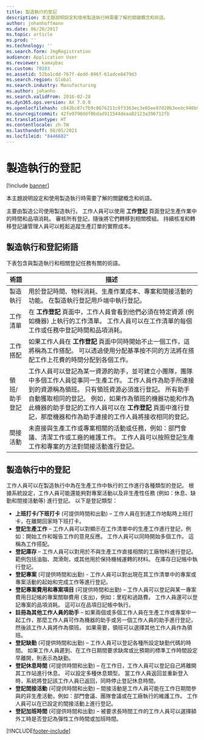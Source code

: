 ```yaml
---
title: 製造執行的登記
description: 本主題說明設定和使用製造執行時需要了解的關鍵概念和術語。
author: johanhoffmann
ms.date: 06/20/2017
ms.topic: article
ms.prod: ''
ms.technology: ''
ms.search.form: JmgRegistration
audience: Application User
ms.reviewer: kamaybac
ms.custom: 70103
ms.assetid: 52ba1cdd-767f-4edd-896f-61adce8479d3
ms.search.region: Global
ms.search.industry: Manufacturing
ms.author: johanho
ms.search.validFrom: 2016-02-28
ms.dyn365.ops.version: AX 7.0.0
ms.openlocfilehash: c843bc87c7b9c0676211c8f3363ec3e05ee97d20b3eedc940b9ffaee2d3211fa
ms.sourcegitcommit: 42fe9790ddf0bdad911544deaa82123a396712fb
ms.translationtype: HT
ms.contentlocale: zh-TW
ms.lasthandoff: 08/05/2021
ms.locfileid: "8446682"
---
```

# <a name="registration-for-manufacturing-execution"></a>製造執行的登記

[!include [banner](../includes/banner.md)]

本主題說明設定和使用製造執行時需要了解的關鍵概念和術語。 

主要由製造公司使用製造執行。 工作人員可以使用 **工作登記** 頁面登記生產作業中的時間和品項消耗。 審核所有登記，隨後將它們轉移到相關模組。 持續核准和轉移登記讓管理人員可以輕鬆追蹤生產訂單的實際成本。

## <a name="manufacturing-execution-and-registration-terminology"></a>製造執行和登記術語
下表包含與製造執行和相關登記任務有關的術語。

| 術語                          | 描述                                                                                                                                                                                                                                                                                                                                                                                                                                                                                                                                                                                           |
|-------------------------------|-------------------------------------------------------------------------------------------------------------------------------------------------------------------------------------------------------------------------------------------------------------------------------------------------------------------------------------------------------------------------------------------------------------------------------------------------------------------------------------------------------------------------------------------------------------------------------------------------------|
| 製造執行       | 用於登記時間、物料消耗、生產作業成本、專案和間接活動的功能。 在製造執行登記用戶端中執行登記。                                                                                                                                                                                                                                                                                                                                                                                                   |
| 工作清單                      | 在 **工作登記** 頁面中，工作人員會看到他們必須在特定資源 (例如機器) 上執行的工作清單。 工作人員可以在工作清單的每個工作或任務中登記時間和品項消耗。                                                                                                                                                                                                                                                                                                                                                                           |
| 工作搭配                  | 如果工作人員在 **工作登記** 頁面中同時開始不止一個工作，這將稱為工作搭配。 可以透過使用分配基準按不同的方法將在搭配工作上花費的時間分配到各個工作。                                                                                                                                                                                                                                                                                                                                                         |
| 領班/助手登記 | 工作人員可以登記為某一資源的助手，並可建立小團隊，團隊中多個工作人員從事同一生產工作。 工作人員作為助手所連接到的資源稱為領班。 只有領班資源必須進行登記。 所有助手自動獲取相同的登記。 例如，如果作為領班的機器功能和作為此機器的助手登記的工作人員可以在 **工作登記** 頁面中進行登記，那麼機器和作為助手連接的工作人員將接收相同的登記。 |
| 間接活動             | 未直接與生產工作或專案相關的活動或任務，例如：部門會議、清潔工作或工廠的維護工作。 工作人員可以按照登記生產工作和專案的方法對間接活動進行登記。                                                                                                                                                                                                                                                                                                |

## <a name="registrations-in-manufacturing-execution"></a>製造執行中的登記
工作人員可以在製造執行中為在生產工作中執行的工作進行各種類型的登記。 根據系統設定，工作人員可能還能夠對專案活動以及非生產性任務 (例如：休息、缺勤和間接活動等) 進行登記。 以下是登記類型：

-   **上班打卡/下班打卡** (可提供時間和出勤) – 工作人員在到達工作地點時上班打卡，在離開回家時下班打卡。
-   **登記生產工作** – 工作人員可以對顯示在工作清單中的生產工作進行登記，例如：開始工作和報告工作的意見反應。 工作人員可以同時開始多個工作。 這稱為工作搭配。
-   **登記庫存** – 工作人員可以對用於不與生產工作直接相關的工廠物料進行登記。 範例包括油脂、潤滑劑，或其他用於保持機械運轉的材料。 在庫存日記帳中執行登記。
-   **登記專案** (可提供時間和出勤) - 工作人員可以對出現在其工作清單中的專案或專案活動的起始和完成工作等進行登記。
-   **登記專案費用和專案項目** (可提供時間和出勤) – 工作人員可以登記與某一專案費用日記帳的專案關聯費用 (支出)，例如：里程和過路費。 工作人員還可以登記專案的品項消耗。 這可以在品項日記帳中執行。
-   **註冊為其他工作人員的助手** – 如果兩個或多個工作人員在生產工作或專案中一起工作，那麼工作人員可作為機器的助手或另一個工作人員的助手進行登記，然後該工作人員將作為領班。 如果需要，領班可以選擇其他工作人員作為領班。
-   **登記缺勤** (可提供時間和出勤) – 工作人員可以登記各種所設定缺勤代碼的時間。 如果工作人員遲到、在工作日期間要求缺席或比預期的標準工作時間設定早離開，則表示為缺勤。
-   **登記休息時間** (可提供時間和出勤) – 在工作日，工作人員可以登記自己將離開其工作站進行休息。 可以設定多種休息類型。 當工作人員返回並重新登入時，系統將登記該工作人員已返回，同時停止登記休息時間。
-   **登記間接活動** (可提供時間和出勤) – 間接活動是工作人員可能在工作日期間參與的非生產活動，例如：部門會議、團隊會議或在工廠執行的維護工作。 工作人員可以在已設定的間接活動上進行登記。
-   **登記加班時間** (可提供時間和出勤) – 被要求長時間工作的工作人員可以選擇額外工時是否登記為彈性工作時間或加班時間。






[!INCLUDE[footer-include](../../includes/footer-banner.md)]